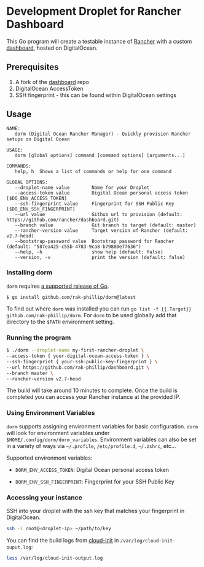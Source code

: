 # Development Droplet for Rancher Dashboard

This Go program will create a testable instance of [Rancher](https://github.com/rancher/rancher) with a custom [dashboard](https://github.com/rancher/dashboard), hosted on DigitalOcean.

## Prerequisites

1. A fork of the [dashboard](https://github.com/rancher/dashboard) repo
2. DigitalOcean AccessToken
3. SSH fingerprint - this can be found within DigitalOcean settings

## Usage

```
NAME:
   dorm (Digital Ocean Rancher Manager) - Quickly provision Rancher setups on Digital Ocean

USAGE:
   dorm [global options] command [command options] [arguments...]

COMMANDS:
   help, h  Shows a list of commands or help for one command

GLOBAL OPTIONS:
   --droplet-name value        Name for your Droplet
   --access-token value        Digital Ocean personal access token [$DO_ENV_ACCESS_TOKEN]
   --ssh-fingerprint value     Fingerprint for SSH Public Key [$DO_ENV_SSH_FINGERPRINT]
   --url value                 Github url to provision (default: https://github.com/rancher/dashboard.git)
   --branch value              Git branch to target (default: master)
   --rancher-version value     Target version of Rancher (default: v2.7-head)
   --bootstrap-password value  Bootstrap password for Rancher (default: "587ea425-c55b-4783-9ca8-b79880e77636")
   --help, -h                  show help (default: false)
   --version, -v               print the version (default: false)
```
### Installing dorm

`dorm` requires [a supported release of Go](https://go.dev/doc/devel/release#policy).

```
$ go install github.com/rak-phillip/dorm@latest
```

To find out where `dorm` was installed you can run `go list -f {{.Target}} github.com/rak-phillip/dorm`. For `dorm` to be used globally add that directory to the `$PATH` environment setting.

### Running the program

```sh
$ ./dorm --droplet-name my-first-rancher-droplet \
--access-token { your-digital-ocean-access-token } \
--ssh-fingerprint { your-ssh-public-key-fingerprint } \
--url https://github.com/rak-phillip/dashboard.git \
--branch master \
--rancher-version v2.7-head
```

The build will take around 10 minutes to complete. Once the build is completed you can access your Rancher instance at the provided IP.

### Using Environment Variables  

`dorm` supports assigning environment variables for basic configuration. `dorm` will look for environment variables under `$HOME/.config/dorm/dorm_variables`. Environment variables can also be set in a variety of ways via `~/.profile`, `/etc/profile.d`, `~/.zshrc`, etc...

Supported environment variables:

* `DORM_ENV_ACCESS_TOKEN`: Digital Ocean personal access token 

* `DORM_ENV_SSH_FINGERPRINT`: Fingerprint for your SSH Public Key

### Accessing your instance

SSH into your droplet with the ssh key that matches your fingerprint in DigitalOcean.

```sh
ssh -i root@<droplet-ip> ~/path/to/key
```

You can find the build logs from [cloud-init](https://cloudinit.readthedocs.io/en/latest/) in `/var/log/cloud-init-ouput.log`:

```sh
less /var/log/cloud-init-output.log
```
